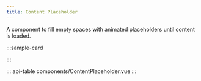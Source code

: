 ```yaml
---
title: Content Placeholder
---
```


A component to fill empty spaces with animated placeholders until content is loaded.

:::sample-card
<div class="card card-xs py-2 px-3 mx-auto m-4">
  <content-placeholder class="my-1" />
  <content-placeholder class="my-1" />
  <content-placeholder class="my-1" />
  <content-placeholder class="my-1"/>
</div>
:::

::: api-table components/ContentPlaceholder.vue :::
